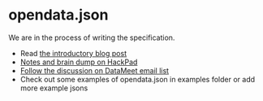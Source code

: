 opendata.json
=============

We are in the process of writing the specification. 

 - Read [the introductory blog post](https://thejeshgn.com/2014/11/27/opendata-json-format-for-making-open-data-discoverable/)
 - [Notes and brain dump on HackPad](https://datameet.hackpad.com/opendata.json-cxod9ZH44Hl)
 - [Follow the discussion on DataMeet email list](https://www.mail-archive.com/datameet@googlegroups.com/msg02609.html)
 - Check out some examples of opendata.json in examples folder or add more example jsons
